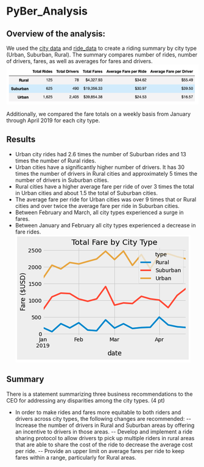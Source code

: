 # PyBer_Analysis

## Overview of the analysis:
We used the [city data](Resources/city_data.csv) and [ride_data](Resources/ride_data.csv) to create a riding summary by city type (Urban, Suburban, Rural). The summary compares number of rides, number of drivers, fares, as well as averages for fares and drivers.
![pyber_summary.png](Resources/pyber_summary.png) 

Additionally, we compared the fare totals on a weekly basis from January through April 2019 for each city type. 

## Results
- Urban city rides had 2.6 times the number of Suburban rides and 13 times the number of Rural rides.
- Urban cities have a significantly higher number of drivers. It has 30 times the number of drivers in Rural cities and approximately 5 times the number of drivers in Suburban cities.
- Rural cities have a higher average fare per ride of over 3 times the total in Urban cities and about 1.5 the total of Suburban cities. 
- The average fare per ride for Urban cities was over 9 times that or Rural cities and over twice the average fare per ride in Suburban cities. 
- Between February and March, all city types experienced a surge in fares.
- Between January and February all city types experienced a decrease in fare rides. 
![total_fare_by_type.png](Resources/total_fare_by_type.png)

## Summary

There is a statement summarizing three business recommendations to the CEO for addressing any disparities among the city types. (4 pt)

- In order to make rides and fares more equitable to both riders and drivers across city types, the following changes are recommended:
-- Increase the number of drivers in Rural and Suburban areas by offering an incentive to drivers in those areas.
-- Develop and implement a ride sharing protocol to allow drivers tp pick up multiple riders in rural areas that are able to share the cost of the ride to decrease the average cost per ride.
-- Provide an upper limit on average fares per ride to keep fares within a range, particularly for Rural areas. 

